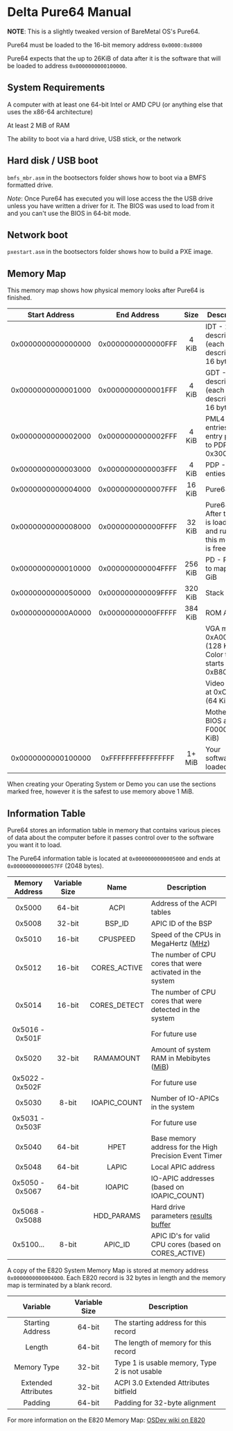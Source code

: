 # Delta Pure64 Manual

**NOTE**: This is a slightly tweaked version of BareMetal OS's Pure64.

Pure64 must be loaded to the 16-bit memory address `0x0000:0x8000`

Pure64 expects that the up to 26KiB of data after it is the software that will be loaded to address `0x0000000000100000`.


## System Requirements

A computer with at least one 64-bit Intel or AMD CPU (or anything else that uses the x86-64 architecture)

At least 2 MiB of RAM

The ability to boot via a hard drive, USB stick, or the network


## Hard disk / USB boot

`bmfs_mbr.asm` in the bootsectors folder shows how to boot via a BMFS formatted drive.

*Note*: Once Pure64 has executed you will lose access the the USB drive unless you have written a driver for it. The BIOS was used to load from it and you can't use the BIOS in 64-bit mode.


## Network boot

`pxestart.asm` in the bootsectors folder shows how to build a PXE image.


## Memory Map

This memory map shows how physical memory looks after Pure64 is finished.

|Start Address|End Address|Size|Description|
|:-----------:|:---------:|:--:|-----------|
0x0000000000000000|0x0000000000000FFF|4 KiB|IDT - 256 descriptors (each descriptor is 16 bytes)|
|0x0000000000001000|0x0000000000001FFF|4 KiB|GDT - 256 descriptors (each descriptor is 16 bytes)|
|0x0000000000002000|0x0000000000002FFF|4 KiB|PML4 - 512 entries, first entry points to PDP at 0x3000|
|0x0000000000003000|0x0000000000003FFF|4 KiB|PDP - 512 enties|
|0x0000000000004000|0x0000000000007FFF|16 KiB|Pure64 Data|
|0x0000000000008000|0x000000000000FFFF|32 KiB|Pure64 - After the OS is loaded and running this memory is free again|
|0x0000000000010000|0x000000000004FFFF|256 KiB|PD - Room to map 64 GiB|
|0x0000000000050000|0x000000000009FFFF|320 KiB|Stack|
|0x00000000000A0000|0x00000000000FFFFF|384 KiB|ROM Area|
|&nbsp;|&nbsp;|&nbsp;|VGA mem at 0xA0000 (128 KiB) Color text starts at 0xB8000|
|&nbsp;|&nbsp;|&nbsp;|Video BIOS at 0xC0000 (64 KiB)|
|&nbsp;|&nbsp;|&nbsp;|Motherboard BIOS at F0000 (64 KiB)|
|0x0000000000100000|0xFFFFFFFFFFFFFFFF|1+ MiB|Your software is loaded here|

When creating your Operating System or Demo you can use the sections marked free, however it is the safest to use memory above 1 MiB.


## Information Table

Pure64 stores an information table in memory that contains various pieces of data about the computer before it passes control over to the software you want it to load.

The Pure64 information table is located at `0x0000000000005000` and ends at `0x00000000000057FF` (2048 bytes).

|Memory Address|Variable Size|Name|Description|
|:------------:|:-----------:|:--:|-----------|
|0x5000|64-bit|ACPI|Address of the ACPI tables|
|0x5008|32-bit|BSP_ID|APIC ID of the BSP|
|0x5010|16-bit|CPUSPEED|Speed of the CPUs in MegaHertz ([MHz](http://en.wikipedia.org/wiki/Mhz#Computing))|
|0x5012|16-bit|CORES_ACTIVE|The number of CPU cores that were activated in the system|
|0x5014|16-bit|CORES_DETECT|The number of CPU cores that were detected in the system|
|0x5016 - 0x501F|&nbsp;|&nbsp;|For future use|
|0x5020|32-bit|RAMAMOUNT|Amount of system RAM in Mebibytes ([MiB](http://en.wikipedia.org/wiki/Mebibyte">MiB</a>))|
|0x5022 - 0x502F|&nbsp;|&nbsp;|For future use|
|0x5030|8-bit|IOAPIC_COUNT|Number of IO-APICs in the system|
|0x5031 - 0x503F|&nbsp;|&nbsp;|For future use|
|0x5040|64-bit|HPET|Base memory address for the High Precision Event Timer|
|0x5048|64-bit|LAPIC|Local APIC address|
|0x5050 - 0x5067|64-bit|IOAPIC|IO-APIC addresses (based on IOAPIC_COUNT)|
|0x5068 - 0x5088|&nbsp;|HDD_PARAMS|Hard drive parameters [results buffer](https://en.wikipedia.org/wiki/INT_13H#INT_13h_AH.3D48h:_Extended_Read_Drive_Parameters)|
|0x5100...|8-bit|APIC_ID|APIC ID's for valid CPU cores (based on CORES_ACTIVE)|

A copy of the E820 System Memory Map is stored at memory address `0x0000000000004000`. Each E820 record is 32 bytes in length and the memory map is terminated by a blank record.<p />

|Variable|Variable Size|Description|
|:------:|:-----------:|-----------|
|Starting Address|64-bit|The starting address for this record|
|Length|64-bit|The length of memory for this record|
|Memory Type|32-bit|Type 1 is usable memory, Type 2 is not usable|
|Extended Attributes|32-bit|ACPI 3.0 Extended Attributes bitfield|
|Padding|64-bit|Padding for 32-byte alignment|

For more information on the E820 Memory Map: [OSDev wiki on E820](http://wiki.osdev.org/Detecting_Memory_%28x86%29#BIOS_Function:_INT_0x15.2C_EAX_.3D_0xE820)<p />
